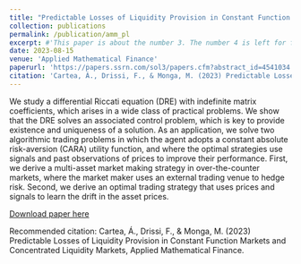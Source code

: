 ```yaml
---
title: "Predictable Losses of Liquidity Provision in Constant Function Markets and Concentrated Liquidity Markets"
collection: publications
permalink: /publication/amm_pl
excerpt: #'This paper is about the number 3. The number 4 is left for future work.'
date: 2023-08-15
venue: 'Applied Mathematical Finance'
paperurl: 'https://papers.ssrn.com/sol3/papers.cfm?abstract_id=4541034'
citation: 'Cartea, Á., Drissi, F., & Monga, M. (2023) Predictable Losses of Liquidity Provision in Constant Function Markets and Concentrated Liquidity Markets, Applied Mathematical Finance.'
---
```

We study a differential Riccati equation (DRE) with indefinite matrix coefficients, which arises in a wide class of practical problems. We show that the DRE solves an associated control problem, which is key to provide existence and uniqueness of a solution. As an application, we solve two algorithmic trading problems in which the agent adopts a constant absolute risk-aversion (CARA) utility function, and where the optimal strategies use signals and past observations of prices to improve their performance. First, we derive a multi-asset market making strategy in over-the-counter markets, where the market maker uses an external trading venue to hedge risk. Second, we derive an optimal trading strategy that uses prices and signals to learn the drift in the asset prices. 

[Download paper here](https://papers.ssrn.com/sol3/papers.cfm?abstract_id=4541034)

Recommended citation: Cartea, Á., Drissi, F., & Monga, M. (2023) Predictable Losses of Liquidity Provision in Constant Function Markets and Concentrated Liquidity Markets, Applied Mathematical Finance.